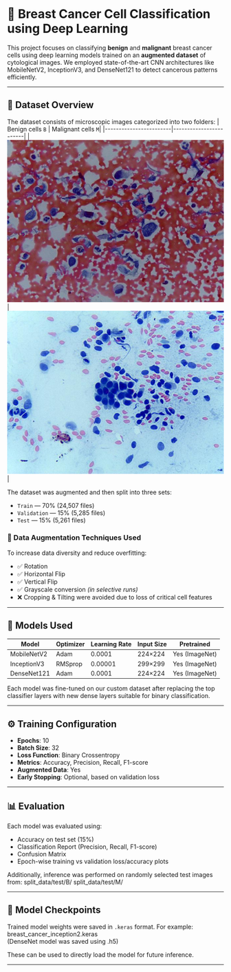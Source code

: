 # 🧠 Breast Cancer Cell Classification using Deep Learning

This project focuses on classifying **benign** and **malignant** breast cancer cells using deep learning models trained on an **augmented dataset** of cytological images. We employed state-of-the-art CNN architectures like MobileNetV2, InceptionV3, and DenseNet121 to detect cancerous patterns efficiently.

---

## 📁 Dataset Overview

The dataset consists of microscopic images categorized into two folders:
| Benign cells `B` | Malignant cells `M`|
|------------------------|------------------------|
| ![](screenshots/b.png) | ![](screenshots/m.png) |

The dataset was augmented and then split into three sets:
- `Train` — 70% (24,507 files)
- `Validation` — 15% (5,285 files)
- `Test` — 15% (5,261 files)

### 🔁 Data Augmentation Techniques Used
To increase data diversity and reduce overfitting:
- ✅ Rotation
- ✅ Horizontal Flip
- ✅ Vertical Flip
- ✅ Grayscale conversion *(in selective runs)*
- ❌ Cropping & Tilting were avoided due to loss of critical cell features

---

## 🧪 Models Used

| Model         | Optimizer | Learning Rate | Input Size | Pretrained |
|---------------|-----------|----------------|------------|------------|
| MobileNetV2   | Adam      | 0.0001         | 224×224    | Yes (ImageNet) |
| InceptionV3   | RMSprop   | 0.00001        | 299×299    | Yes (ImageNet) |
| DenseNet121   | Adam      | 0.0001         | 224×224    | Yes (ImageNet) |

Each model was fine-tuned on our custom dataset after replacing the top classifier layers with new dense layers suitable for binary classification.

---

## ⚙️ Training Configuration

- **Epochs**: 10  
- **Batch Size**: 32  
- **Loss Function**: Binary Crossentropy  
- **Metrics**: Accuracy, Precision, Recall, F1-score  
- **Augmented Data**: Yes  
- **Early Stopping**: Optional, based on validation loss

---

## 📊 Evaluation

Each model was evaluated using:
- Accuracy on test set (15%)
- Classification Report (Precision, Recall, F1-score)
- Confusion Matrix
- Epoch-wise training vs validation loss/accuracy plots

Additionally, inference was performed on randomly selected test images from:
split_data/test/B/
split_data/test/M/

---

## 💾 Model Checkpoints

Trained model weights were saved in `.keras` format. For example:
breast_cancer_inception2.keras<br>
(DenseNet model was saved using .h5)

These can be used to directly load the model for future inference.

---


